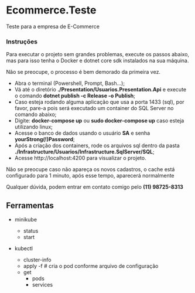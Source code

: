 # Ecommerce.Teste
Teste para a empresa de E-Commerce


### Instruções
Para executar o projeto sem grandes problemas, execute os passos abaixo, mas para isso tenha o Docker e dotnet core sdk instalados na sua máquina.

Não se preocupe, o processo é bem demorado da primeira vez.

- Abra o terminal (Powershell, Prompt, Bash...);
- Vá até o diretório **./Presentation/Usuarios.Presentation.Api** e execute o comando **dotnet publish -c Release -o Publish**;
- Caso esteja rodando alguma aplicação que usa a porta 1433 (sql), por favor, pare-a pois será executado um container do SQL Server no comando abaixo;
- Digite: **docker-compose up** ou **sudo docker-compose up** caso esteja utilizando linux;
- Acesse o banco de dados usando o usuário **SA** e senha **yourStrong(!)Password**;
- Após a criação dos containers, rode os arquivos sql dentro da pasta **./Infrastructure/Usuarios/Infrastructure.SqlServer/SQL**;
- Acesse http://localhost:4200 para visualizar o projeto.

Não se preocupe caso não apareça os novos cadastros, o cache está configurado para 1 minuto, após esse tempo, aparecerá normalmente

Qualquer dúvida, podem entrar em contato comigo pelo **(11) 98725-8313**


## Ferramentas

- minikube
  - status
  - start

- kubectl
  - cluster-info
  - apply -f <path-to-file> # cria o pod conforme arquivo de configuração
  - get
    - pods
    - services


  
